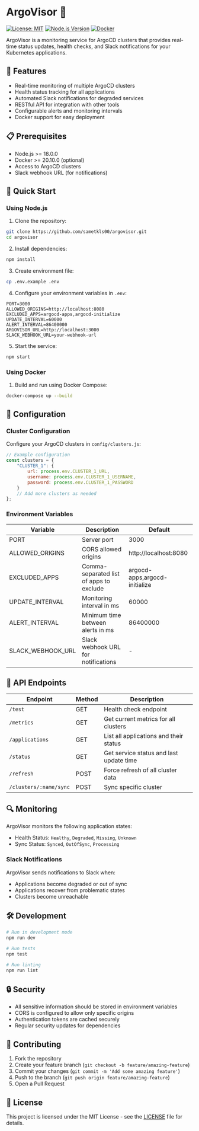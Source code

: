 # ArgoVisor 🚀

[![License: MIT](https://img.shields.io/badge/License-MIT-yellow.svg)](https://opensource.org/licenses/MIT)
[![Node.js Version](https://img.shields.io/badge/node-%3E%3D18.0.0-brightgreen.svg)](https://nodejs.org/)
[![Docker](https://img.shields.io/badge/docker-%3E%3D20.10.0-blue.svg)](https://www.docker.com/)

ArgoVisor is a monitoring service for ArgoCD clusters that provides real-time status updates, health checks, and Slack notifications for your Kubernetes applications.

## 🌟 Features

- Real-time monitoring of multiple ArgoCD clusters
- Health status tracking for all applications
- Automated Slack notifications for degraded services
- RESTful API for integration with other tools
- Configurable alerts and monitoring intervals
- Docker support for easy deployment

## 📋 Prerequisites

- Node.js >= 18.0.0
- Docker >= 20.10.0 (optional)
- Access to ArgoCD clusters
- Slack webhook URL (for notifications)

## 🚀 Quick Start

### Using Node.js

1. Clone the repository:
```bash
git clone https://github.com/sametkls00/argovisor.git
cd argovisor
```

2. Install dependencies:
```bash
npm install
```

3. Create environment file:
```bash
cp .env.example .env
```

4. Configure your environment variables in `.env`:
```env
PORT=3000
ALLOWED_ORIGINS=http://localhost:8080
EXCLUDED_APPS=argocd-apps,argocd-initialize
UPDATE_INTERVAL=60000
ALERT_INTERVAL=86400000
ARGOVISOR_URL=http://localhost:3000
SLACK_WEBHOOK_URL=your-webhook-url
```

5. Start the service:
```bash
npm start
```

### Using Docker

1. Build and run using Docker Compose:
```bash
docker-compose up --build
```

## 🔧 Configuration

### Cluster Configuration

Configure your ArgoCD clusters in `config/clusters.js`:

```javascript
// Example configuration
const clusters = {
    "CLUSTER_1": {
        url: process.env.CLUSTER_1_URL,
        username: process.env.CLUSTER_1_USERNAME,
        password: process.env.CLUSTER_1_PASSWORD
    }
    // Add more clusters as needed
};
```

### Environment Variables

| Variable | Description | Default |
|----------|-------------|---------|
| PORT | Server port | 3000 |
| ALLOWED_ORIGINS | CORS allowed origins | http://localhost:8080 |
| EXCLUDED_APPS | Comma-separated list of apps to exclude | argocd-apps,argocd-initialize |
| UPDATE_INTERVAL | Monitoring interval in ms | 60000 |
| ALERT_INTERVAL | Minimum time between alerts in ms | 86400000 |
| SLACK_WEBHOOK_URL | Slack webhook URL for notifications | - |

## 📡 API Endpoints

| Endpoint | Method | Description |
|----------|--------|-------------|
| `/test` | GET | Health check endpoint |
| `/metrics` | GET | Get current metrics for all clusters |
| `/applications` | GET | List all applications and their status |
| `/status` | GET | Get service status and last update time |
| `/refresh` | POST | Force refresh of all cluster data |
| `/clusters/:name/sync` | POST | Sync specific cluster |

## 🔍 Monitoring

ArgoVisor monitors the following application states:

- Health Status: `Healthy`, `Degraded`, `Missing`, `Unknown`
- Sync Status: `Synced`, `OutOfSync`, `Processing`

### Slack Notifications

ArgoVisor sends notifications to Slack when:
- Applications become degraded or out of sync
- Applications recover from problematic states
- Clusters become unreachable

## 🛠️ Development

```bash
# Run in development mode
npm run dev

# Run tests
npm test

# Run linting
npm run lint
```

## 🔒 Security

- All sensitive information should be stored in environment variables
- CORS is configured to allow only specific origins
- Authentication tokens are cached securely
- Regular security updates for dependencies

## 📖 Contributing

1. Fork the repository
2. Create your feature branch (`git checkout -b feature/amazing-feature`)
3. Commit your changes (`git commit -m 'Add some amazing feature'`)
4. Push to the branch (`git push origin feature/amazing-feature`)
5. Open a Pull Request

## 📄 License

This project is licensed under the MIT License - see the [LICENSE](LICENSE) file for details.